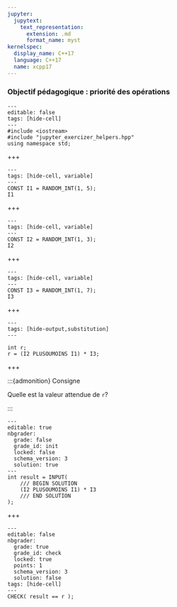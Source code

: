 ```yaml
---
jupyter:
  jupytext:
    text_representation:
      extension: .md
      format_name: myst
kernelspec:
  display_name: C++17
  language: C++17
  name: xcpp17
---
```


### Objectif pédagogique : priorité des opérations

```{code-cell} c++
---
editable: false
tags: [hide-cell]
---
#include <iostream>
#include "jupyter_exercizer_helpers.hpp"
using namespace std;
```

+++

```{code-cell} c++
---
tags: [hide-cell, variable]
---
CONST I1 = RANDOM_INT(1, 5);
I1
```

+++

```{code-cell} c++
---
tags: [hide-cell, variable]
---
CONST I2 = RANDOM_INT(1, 3);
I2
```

+++

```{code-cell} c++
---
tags: [hide-cell, variable]
---
CONST I3 = RANDOM_INT(1, 7);
I3
```

+++

```{code-cell} c++
---
tags: [hide-output,substitution]
---

int r;
r = (I2 PLUSOUMOINS I1) * I3;

```

+++

:::{admonition} Consigne

Quelle est la valeur attendue de `r`?

:::

```{code-cell}
---
editable: true
nbgrader:
  grade: false
  grade_id: init
  locked: false
  schema_version: 3
  solution: true
---
int result = INPUT(
    /// BEGIN SOLUTION
    (I2 PLUSOUMOINS I1) * I3
    /// END SOLUTION
);
```

+++

```{code-cell}
---
editable: false
nbgrader:
  grade: true
  grade_id: check
  locked: true
  points: 1
  schema_version: 3
  solution: false
tags: [hide-cell]
---
CHECK( result == r );
```
